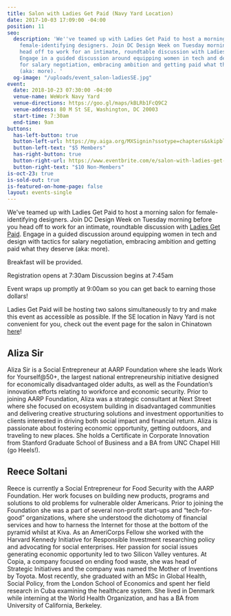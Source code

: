 ```yaml
---
title: Salon with Ladies Get Paid (Navy Yard Location)
date: 2017-10-03 17:09:00 -04:00
position: 11
seo:
  description: 'We''ve teamed up with Ladies Get Paid to host a morning salon for
    female-identifying designers. Join DC Design Week on Tuesday morning before you
    head off to work for an intimate, roundtable discussion with Ladies Get Paid.
    Engage in a guided discussion around equipping women in tech and design with tactics
    for salary negotiation, embracing ambition and getting paid what they deserve
    (aka: more). '
  og-image: "/uploads/event_salon-ladiesSE.jpg"
event:
  date: 2018-10-23 07:30:00 -04:00
  venue-name: WeWork Navy Yard
  venue-directions: https://goo.gl/maps/kBLRb1FcQ9C2
  venue-address: 80 M St SE, Washington, DC 20003
  start-time: 7:30am
  end-time: 9am
buttons:
  has-left-button: true
  button-left-url: https://my.aiga.org/MXSignin?ssotype=chapters&skipblacklist&returnurl=https%3A%2F%2Fdc.aiga.org%2Fevent%2Fsalon-with-ladies-get-paid-navy-yard-location%2F%3Fredirect_source%3Deventbrite_register
  button-left-text: "$5 Members"
  has-right-button: true
  button-right-url: https://www.eventbrite.com/e/salon-with-ladies-get-paid-navy-yard-location-tickets-50828155381
  button-right-text: "$10 Non-Members"
is-oct-23: true
is-sold-out: true
is-featured-on-home-page: false
layout: events-single
---
```


We've teamed up with Ladies Get Paid to host a morning salon for female-identifying designers. Join DC Design Week on Tuesday morning before you head off to work for an intimate, roundtable discussion with [Ladies Get Paid](https://www.ladiesgetpaid.com/). Engage in a guided discussion around equipping women in tech and design with tactics for salary negotiation, embracing ambition and getting paid what they deserve (aka: more). 

Breakfast will be provided. 

Registration opens at 7:30am 
Discussion begins at 7:45am

Event wraps up promptly at 9:00am so you can get back to earning those dollars! 

Ladies Get Paid will be hosting two salons simultaneously to try and make this event as accessible as possible. If the SE location in Navy Yard is not convenient for you, check out the event page for the salon in Chinatown [here](/events/salon-ladies-get-paid-chinatown.html)!

## Aliza Sir
Aliza Sir is a Social Entrepreneur at AARP Foundation where she leads Work for Yourself@50+, the largest national entrepreneurship initiative designed for economically disadvantaged older adults, as well as the Foundation’s innovation efforts relating to workforce and economic security. Prior to joining AARP Foundation, Aliza was a strategic consultant at Next Street where she focused on ecosystem building in disadvantaged communities and delivering creative structuring solutions and investment opportunities to clients interested in driving both social impact and financial return. Aliza is passionate about fostering economic opportunity, getting outdoors, and traveling to new places. She holds a Certificate in Corporate Innovation from Stanford Graduate School of Business and a BA from UNC Chapel Hill (go Heels!).

## Reece Soltani
Reece is currently a Social Entrepreneur for Food Security with the AARP Foundation. Her work focuses on building new products, programs and solutions to old problems for vulnerable older Americans. Prior to joining the Foundation she was a part of several non-profit start-ups and “tech-for-good” organizations, where she understood the dichotomy of financial services and how to harness the Internet for those at the bottom of the pyramid whilst at Kiva. As an AmeriCorps Fellow she worked with the Harvard Kennedy Initiative for Responsible Investment researching policy and advocating for social enterprises. Her passion for social issues generating economic opportunity led to two Silicon Valley ventures. At Copia, a company focused on ending food waste, she was head of Strategic Initiatives and the company was named the Mother of Inventions by Toyota. Most recently, she graduated with an MSc in Global Health, Social Policy, from the London School of Economics and spent her field research in Cuba examining the healthcare system. She lived in Denmark while interning at the World Health Organization, and has a BA from University of California, Berkeley.